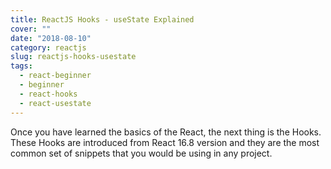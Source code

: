 ```yaml
---
title: ReactJS Hooks - useState Explained
cover: ""
date: "2018-08-10"
category: reactjs
slug: reactjs-hooks-usestate
tags:
  - react-beginner
  - beginner
  - react-hooks
  - react-usestate
---
```


Once you have learned the basics of the React, the next thing is the Hooks. These Hooks are introduced from React 16.8 version and they are the most common set of snippets that you would be using in any project.
<!--stackedit_data:
eyJoaXN0b3J5IjpbNTgxNzIwNjIyLC0xOTI4OTQ4NDMxXX0=
-->